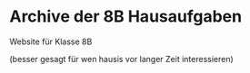 # Archive der 8B Hausaufgaben
 Website für Klasse 8B
 
(besser gesagt für wen hausis vor langer Zeit interessieren)